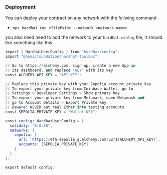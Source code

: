 ### Deployment
You can deploy your contract on any network with the follwing command 

- `npx hardhat run <filePath> --network <network-name>`

you also need need to add the network to your `hardhat.config` file, it should like something like this 

```s
import { HardhatUserConfig } from "hardhat/config";
import "@nomicfoundation/hardhat-toolbox";

// Go to https://alchemy.com, sign up, create a new App in
// its dashboard, and replace "KEY" with its key
const ALCHEMY_API_KEY = "API KEY";

// Replace this private key with your Sepolia account private key
// To export your private key from Coinbase Wallet, go to
// Settings > Developer Settings > Show private key
// To export your private key from Metamask, open Metamask and
// go to Account Details > Export Private Key
// Beware: NEVER put real Ether into testing accounts
const SEPOLIA_PRIVATE_KEY = "Wallet KEY";

const config: HardhatUserConfig = {
  solidity: "0.8.18",
  networks: {
    sepolia: {
      url: `https://eth-sepolia.g.alchemy.com/v2/${ALCHEMY_API_KEY}`,
      accounts: [SEPOLIA_PRIVATE_KEY]
    }
  }
};

export default config;
```
